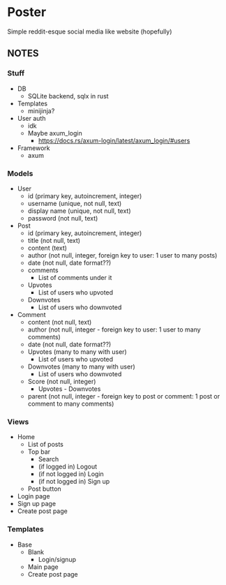 # Poster

Simple reddit-esque social media like website (hopefully)

## NOTES

### Stuff

- DB
    - SQLite backend, sqlx in rust
- Templates
    - minijinja?
- User auth
    - idk
    - Maybe axum_login
        - https://docs.rs/axum-login/latest/axum_login/#users
- Framework
    - axum

### Models

- User
    - id (primary key, autoincrement, integer)
    - username (unique, not null, text)
    - display name (unique, not null, text)
    - password (not null, text)
- Post
    - id (primary key, autoincrement, integer)
    - title (not null, text)
    - content (text)
    - author (not null, integer, foreign key to user: 1 user to many posts)
    - date (not null, date format??)
    - comments
        - List of comments under it
    - Upvotes
        - List of users who upvoted
    - Downvotes
        - List of users who downvoted
- Comment
    - content (not null, text)
    - author (not null, integer - foreign key to user: 1 user to many comments)
    - date (not null, date format??)
    - Upvotes (many to many with user)
        - List of users who upvoted
    - Downvotes (many to many with user)
        - List of users who downvoted
    - Score (not null, integer)
        - Upvotes - Downvotes
    - parent (not null, integer - foreign key to post or comment: 1 post or comment to many comments)

### Views

- Home
    - List of posts
    - Top bar
        - Search
        - (if logged in) Logout
        - (if not logged in) Login
        - (if not logged in) Sign up
    - Post button
- Login page
- Sign up page
- Create post page

### Templates

- Base
    - Blank
        - Login/signup
    - Main page
    - Create post page
